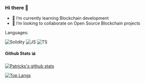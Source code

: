 ### Hi there 👋

- 🌱 I’m currently learning Blockchain development
- 👯 I’m looking to collaborate on Open Source Blockchain projects
 
 Languages:

<img alt="Solidity" src="https://img.shields.io/badge/Solidity-%23363636.svg?style=for-the-badge&logo=solidity&logoColor=pink"> <img alt="JS" src="https://img.shields.io/badge/JavaScript-323330?style=for-the-badge&logo=javascript&logoColor=F7DF1E"> <img alt="TS" src="https://img.shields.io/badge/TypeScript-007ACC?style=for-the-badge&logo=typescript&logoColor=white">   

#### Github Stats 📊

[![Patricks's github stats](https://github-readme-stats.vercel.app/api?username=nagrarohit)](https://github.com/nagrarohit/github-readme-stats)

[![Top Langs](https://github-readme-stats.vercel.app/api/top-langs/?username=nagrarohit&layout=compact)](https://github.com/nagrarohit)
